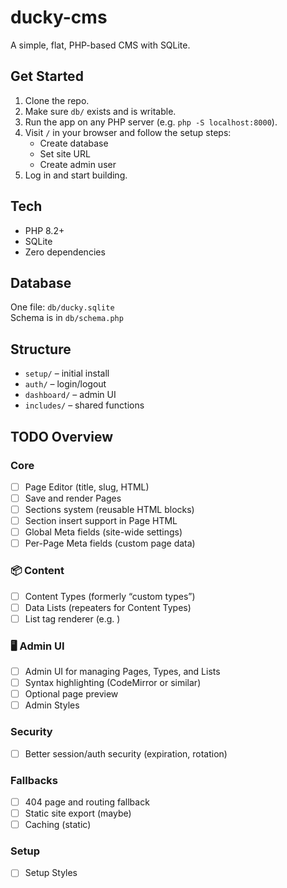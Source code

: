 # ducky-cms

A simple, flat, PHP-based CMS with SQLite.

## Get Started

1. Clone the repo.
2. Make sure `db/` exists and is writable.
3. Run the app on any PHP server (e.g. `php -S localhost:8000`).
4. Visit `/` in your browser and follow the setup steps:
   - Create database
   - Set site URL
   - Create admin user
5. Log in and start building.

## Tech

- PHP 8.2+
- SQLite
- Zero dependencies

## Database

One file: `db/ducky.sqlite`  
Schema is in `db/schema.php`

## Structure

- `setup/` – initial install
- `auth/` – login/logout
- `dashboard/` – admin UI
- `includes/` – shared functions

## TODO Overview

### Core
- [ ] Page Editor (title, slug, HTML)
- [ ] Save and render Pages
- [ ] Sections system (reusable HTML blocks)
- [ ] Section insert support in Page HTML
- [ ] Global Meta fields (site-wide settings)
- [ ] Per-Page Meta fields (custom page data)

### 📦 Content
- [ ] Content Types (formerly “custom types”)
- [ ] Data Lists (repeaters for Content Types)
- [ ] List tag renderer (e.g. <data-list type="events" />)

### 🖥️ Admin UI
- [ ] Admin UI for managing Pages, Types, and Lists
- [ ] Syntax highlighting (CodeMirror or similar)
- [ ] Optional page preview
- [ ] Admin Styles

### Security
- [ ] Better session/auth security (expiration, rotation)

### Fallbacks
- [ ] 404 page and routing fallback
- [ ] Static site export (maybe)
- [ ] Caching (static)

### Setup
- [ ] Setup Styles